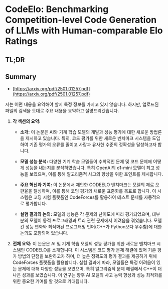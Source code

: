 # CodeElo: Benchmarking Competition-level Code Generation of LLMs with Human-comparable Elo Ratings
## TL;DR
## Summary
- [https://arxiv.org/pdf/2501.01257.pdf](https://arxiv.org/pdf/2501.01257.pdf)

저는 어떤 내용을 요약해야 할지 특정 정보를 가지고 있지 않습니다. 하지만, 업로드된 파일의 검색을 토대로 주요 내용을 요약하고 설명드리겠습니다.

1. **각 섹션의 요약:**
   - **소개:**
     이 논문은 AI와 기계 학습 모델의 개발과 성능 평가에 대한 새로운 방법론을 제시하고 있습니다. 특히, 코드 평가를 위한 새로운 벤치마크 시스템을 도입하여 기존 평가의 오류를 줄이고 사람과 유사한 수준의 정확성을 달성하고자 합니다.
   
   - **모델 성능 분석:**
     다양한 기계 학습 모델들이 수학적인 문제 및 코드 문제에 어떻게 성능을 내는지를 분석하였습니다. 특히 OpenAI의 o1-mini 모델이 최고 성능을 보였으며, 이를 통해 알고리즘적 사고의 향상을 위한 포인트를 제시합니다.

   - **주요 혁신과 기여:**
     이 논문에서 제안한 CODEELO 벤치마크는 모델의 제로 오판율을 달성하며, 이를 통해 코딩 평가의 새로운 표준화를 목표로 합니다. 이 시스템은 코딩 시험 플랫폼인 CodeForces를 활용하여 테스트 문제를 자동적으로 평가합니다.

   - **실험 결과와 논의:**
     모델의 성능은 각 문제의 난이도에 따라 평가되었으며, 대부분의 모델이 동적 프로그래밍과 트리 관련 문제에서 어려움을 겪었습니다. 모델 간 성능 변화와 최적화된 프로그래밍 언어(C++가 Python보다 우수함)에 대한 논의도 포함되어 있습니다.

2. **전체 요약:**
   이 논문은 AI 및 기계 학습 모델의 성능 평가를 위한 새로운 벤치마크 시스템인 CODEELO를 소개합니다. 이 시스템은 코드 평가 문제 해결에 있어 기존 평가 방법의 단점을 보완하고자 하며, 더 높은 정확도의 평가 결과를 제공하기 위해 CodeForces 플랫폼을 활용합니다. 실험 결과에 따라, 모델들은 특정 어려움이 있는 문제에 대해 다양한 성능을 보였으며, 특히 알고리즘적 문제 해결에서 C++이 더 나은 성과를 보였습니다. 이 연구는 향후 AI 모델의 사고 능력 향상과 성능 최적화를 위한 중요한 기여를 할 것으로 기대됩니다.